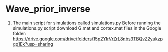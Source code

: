 # Wave_prior_inverse

1. The main script for simulations called simulations.py 
Before running the simulations.py script download G.mat and cortex.mat files in the Google folder: https://drive.google.com/drive/folders/15p2YIrVrZrL8nbs3TBQvZ2yukzpqp1Ek?usp=sharing
